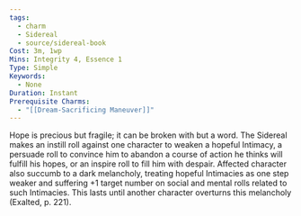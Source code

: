 ```yaml
---
tags:
  - charm
  - Sidereal
  - source/sidereal-book
Cost: 3m, 1wp
Mins: Integrity 4, Essence 1
Type: Simple
Keywords:
  - None
Duration: Instant
Prerequisite Charms:
  - "[[Dream-Sacrificing Maneuver]]"
---
```

Hope is precious but fragile; it can be broken with but a word. The Sidereal makes an instill roll against one character to weaken a hopeful Intimacy, a persuade roll to convince him to abandon a course of action he thinks will fulfill his hopes, or an inspire roll to fill him with despair. Affected character also succumb to a dark melancholy, treating hopeful Intimacies as one step weaker and suffering +1 target number on social and mental rolls related to such Intimacies. This lasts until another character overturns this melancholy (Exalted, p. 221).